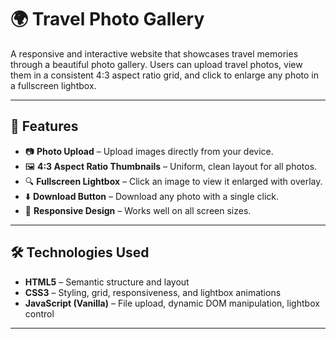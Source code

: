 # 🌍 Travel Photo Gallery

A responsive and interactive website that showcases travel memories through a beautiful photo gallery. Users can upload travel photos, view them in a consistent 4:3 aspect ratio grid, and click to enlarge any photo in a fullscreen lightbox.

---

## 🚀 Features

- 📷 **Photo Upload** – Upload images directly from your device.
- 🖼️ **4:3 Aspect Ratio Thumbnails** – Uniform, clean layout for all photos.
- 🔍 **Fullscreen Lightbox** – Click an image to view it enlarged with overlay.
- ⬇️ **Download Button** – Download any photo with a single click.
- 📱 **Responsive Design** – Works well on all screen sizes.

---

## 🛠️ Technologies Used

- **HTML5** – Semantic structure and layout
- **CSS3** – Styling, grid, responsiveness, and lightbox animations
- **JavaScript (Vanilla)** – File upload, dynamic DOM manipulation, lightbox control

---
